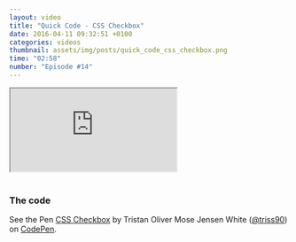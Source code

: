 ```yaml
---
layout: video
title: "Quick Code - CSS Checkbox"
date: 2016-04-11 09:32:51 +0100
categories: videos
thumbnail: assets/img/posts/quick_code_css_checkbox.png
time: "02:58"
number: "Episode #14"
---
```


<div class="responsive-video">
   <iframe src="https://www.youtube.com/embed/kCqwXRdPOMg"></iframe>
</div>

<br>

### The code

<p data-height="268" data-theme-id="16012" data-slug-hash="mPVmwR" data-default-tab="result" data-user="triss90" class="codepen">See the Pen <a href="http://codepen.io/triss90/pen/mPVmwR/">CSS Checkbox</a> by Tristan Oliver Mose Jensen White (<a href="http://codepen.io/triss90">@triss90</a>) on <a href="http://codepen.io">CodePen</a>.</p>
<script async src="//assets.codepen.io/assets/embed/ei.js"></script>
